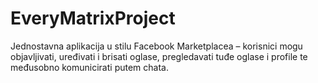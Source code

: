 # EveryMatrixProject
Jednostavna aplikacija u stilu Facebook Marketplacea – korisnici mogu objavljivati, uređivati i brisati oglase, pregledavati tuđe oglase i profile te međusobno komunicirati putem chata.
